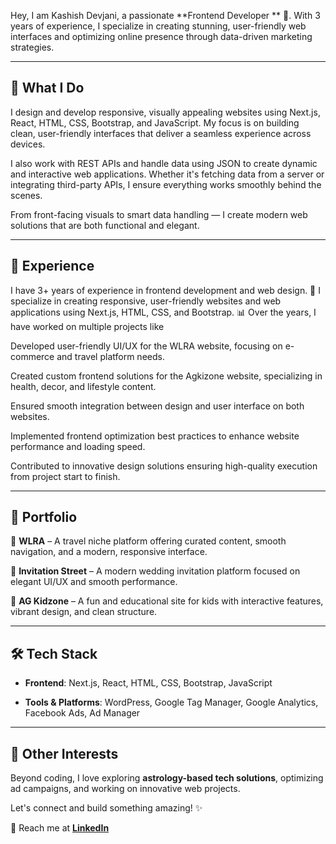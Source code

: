 

Hey, I am Kashish Devjani, a passionate **Frontend Developer ** 🚀. With 3 years of experience, I specialize in creating stunning, user-friendly web interfaces and optimizing online presence through data-driven marketing strategies. 

---

## 📌 What I Do
I design and develop responsive, visually appealing websites using Next.js, React, HTML, CSS, Bootstrap, and JavaScript. My focus is on building clean, user-friendly interfaces that deliver a seamless experience across devices.

I also work with REST APIs and handle data using JSON to create dynamic and interactive web applications. Whether it's fetching data from a server or integrating third-party APIs, I ensure everything works smoothly behind the scenes.

From front-facing visuals to smart data handling — I create modern web solutions that are both functional and elegant.

---

## 💼 Experience
I have 3+ years of experience in frontend development and web design. 🚀 I specialize in creating responsive, user-friendly websites and web applications using Next.js, HTML, CSS, and Bootstrap. 📊 Over the years, I have worked on multiple projects like

Developed user-friendly UI/UX for the WLRA website, focusing on e-commerce and travel platform needs.

Created custom frontend solutions for the Agkizone website, specializing in health, decor, and lifestyle content.

Ensured smooth integration between design and user interface on both websites.

Implemented frontend optimization best practices to enhance website performance and loading speed.

Contributed to innovative design solutions ensuring high-quality execution from project start to finish.

---

## 🎨 Portfolio
🔗 **WLRA** – A travel niche platform offering curated content, smooth navigation, and a modern, responsive interface.

🔗 **Invitation Street** – A modern wedding invitation platform focused on elegant UI/UX and smooth performance.

🔗 **AG Kidzone** – A fun and educational site for kids with interactive features, vibrant design, and clean structure.

---

## 🛠 Tech Stack
- **Frontend**: Next.js, React, HTML, CSS, Bootstrap, JavaScript

- **Tools & Platforms**: WordPress, Google Tag Manager, Google Analytics, Facebook Ads, Ad Manager

---

## 🚀 Other Interests
Beyond coding, I love exploring **astrology-based tech solutions**, optimizing ad campaigns, and working on innovative web projects.

Let's connect and build something amazing! ✨

📩 Reach me at **[LinkedIn](https://www.linkedin.com/in/kashishdevjani/)**
